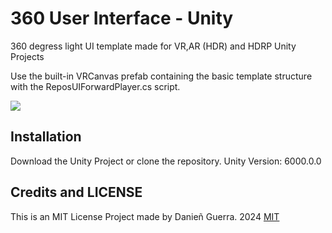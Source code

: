 # 360 User Interface - Unity

360 degress light UI template made for VR,AR (HDR) and HDRP Unity Projects

Use the built-in VRCanvas prefab containing the basic template structure with the ReposUIForwardPlayer.cs script.

![](https://github.com/DakkuaDev/360-user-interface-unity/blob/master/DEMO.gif)

## Installation

Download the Unity Project or clone the repository. Unity Version: 6000.0.0 

## Credits and LICENSE

This is an MIT License Project made by Danieñ Guerra. 2024
[MIT](https://choosealicense.com/licenses/mit/)
